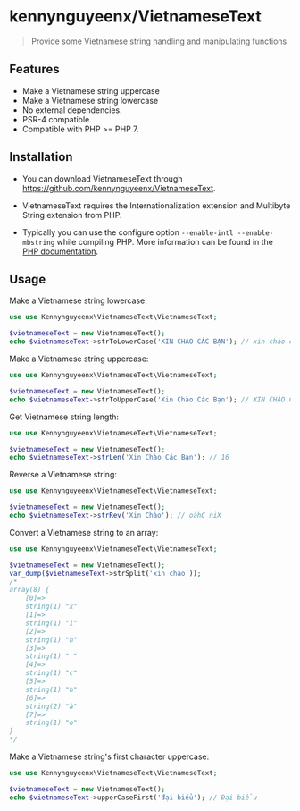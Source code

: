 kennynguyeenx/VietnameseText
=============

> Provide some Vietnamese string handling and manipulating functions

Features
--------

- Make a Vietnamese string uppercase
- Make a Vietnamese string lowercase
- No external dependencies.
- PSR-4 compatible.
- Compatible with PHP >= PHP 7.

Installation
------------

- You can download VietnameseText through https://github.com/kennynguyeenx/VietnameseText.

- VietnameseText requires the Internationalization extension and Multibyte String extension from PHP.
 
- Typically you can use the configure option `--enable-intl --enable-mbstring` while compiling PHP. 
More information can be found in the [PHP documentation](http://php.net/manual/en/intro.intl.php).
 

Usage
-----

Make a Vietnamese string lowercase:

```php
use use Kennynguyeenx\VietnameseText\VietnameseText;

$vietnameseText = new VietnameseText();
echo $vietnameseText->strToLowerCase('XIN CHÀO CÁC BẠN'); // xin chào các bạn
```

Make a Vietnamese string uppercase:

```php
use use Kennynguyeenx\VietnameseText\VietnameseText;

$vietnameseText = new VietnameseText();
echo $vietnameseText->strToUpperCase('Xin Chào Các Bạn'); // XIN CHÀO CÁC BẠN
```
Get Vietnamese string length:

```php
use use Kennynguyeenx\VietnameseText\VietnameseText;

$vietnameseText = new VietnameseText();
echo $vietnameseText->strLen('Xin Chào Các Bạn'); // 16
```
Reverse a Vietnamese string:

```php
use use Kennynguyeenx\VietnameseText\VietnameseText;

$vietnameseText = new VietnameseText();
echo $vietnameseText->strRev('Xin Chào'); // oàhC niX
```
Convert a Vietnamese string to an array:

```php
use use Kennynguyeenx\VietnameseText\VietnameseText;

$vietnameseText = new VietnameseText();
var_dump($vietnameseText->strSplit('xin chào')); 
/* 
array(8) {
    [0]=>
    string(1) "x"
    [1]=>
    string(1) "i"
    [2]=>
    string(1) "n"
    [3]=>
    string(1) " "
    [4]=>
    string(1) "c"
    [5]=>
    string(1) "h"
    [6]=>
    string(2) "à"
    [7]=>
    string(1) "o"
}
*/
```
Make a Vietnamese string's first character uppercase:

```php
use use Kennynguyeenx\VietnameseText\VietnameseText;

$vietnameseText = new VietnameseText();
echo $vietnameseText->upperCaseFirst('đại biểu'); // Đại biểu
```